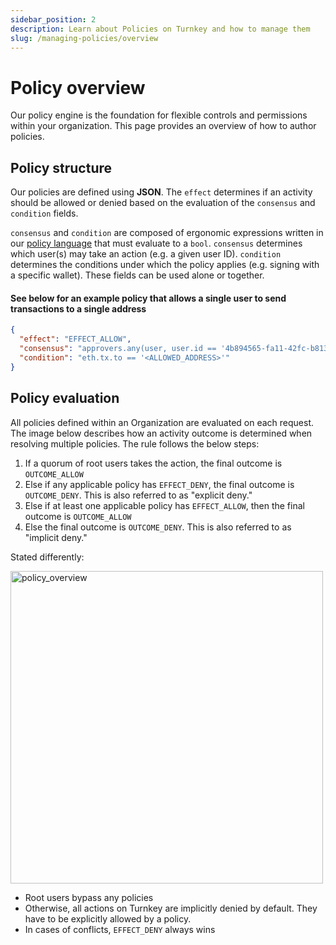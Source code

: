 ```yaml
---
sidebar_position: 2
description: Learn about Policies on Turnkey and how to manage them
slug: /managing-policies/overview
---
```

# Policy overview

Our policy engine is the foundation for flexible controls and permissions within your organization. This page provides an overview of how to author policies.

## Policy structure

Our policies are defined using **JSON**. The `effect` determines if an activity should be allowed or denied based on the evaluation of the `consensus` and `condition` fields.

`consensus` and `condition` are composed of ergonomic expressions written in our [policy language](/managing-polices/language) that must evaluate to a `bool`.  `consensus` determines which user(s) may take an action (e.g. a given user ID). `condition` determines the conditions under which the policy applies (e.g. signing with a specific wallet). These fields can be used alone or together.

#### See below for an example policy that allows a single user to send transactions to a single address

```json JSON
{
  "effect": "EFFECT_ALLOW",
  "consensus": "approvers.any(user, user.id == '4b894565-fa11-42fc-b813-5bf4ea3d53f9')",
  "condition": "eth.tx.to == '<ALLOWED_ADDRESS>'"
}
```

## Policy evaluation

All policies defined within an Organization are evaluated on each request. The image below describes how an activity outcome is determined when resolving multiple policies. The rule follows the below steps:

1. If a quorum of root users takes the action, the final outcome is `OUTCOME_ALLOW`
2. Else if any applicable policy has `EFFECT_DENY`, the final outcome is `OUTCOME_DENY`. This is also referred to as "explicit deny."
3. Else if at least one applicable policy has `EFFECT_ALLOW`, then the final outcome is `OUTCOME_ALLOW`
4. Else the final outcome is `OUTCOME_DENY`. This is also referred to as "implicit deny."

Stated differently:

<p style={{textAlign: 'center'}}>
  <img src="/img/diagrams/policy_overview.png" alt="policy_overview" width="500px" />
</p>

- Root users bypass any policies
- Otherwise, all actions on Turnkey are implicitly denied by default. They have to be explicitly allowed by a policy.
- In cases of conflicts, `EFFECT_DENY` always wins
